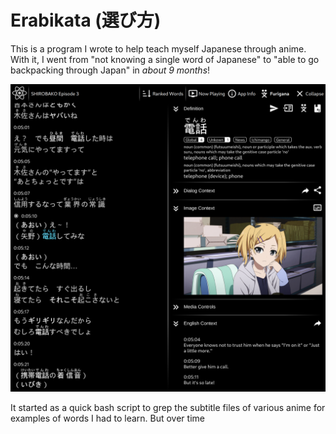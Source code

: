 # Erabikata (選び方)

This is a program I wrote to help teach myself Japanese through anime.\
With it, I went from "not knowing a single word of Japanese" to "able to go backpacking through Japan" in _about 9 months_!

![Screenshot 1, desktop layout](./screenshot1.png)

It started as a quick bash script to grep the subtitle files of various anime for examples of words I had to learn. But over time

